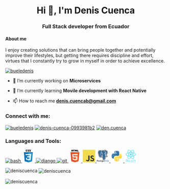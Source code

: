<h1 align="center">Hi 👋, I'm Denis Cuenca</h1>
<h3 align="center">Full Stack developer from Ecuador</h3>

<h4>About me</h4>
<p>I enjoy creating solutions that can bring people together and potentially improve their lifestyles, but getting there requires discipline and effort, virtues that I constantly try to grow in myself in order to achieve excellence.</p>



<p align="left"> <a href="https://twitter.com/bueledenis" target="blank"><img src="https://img.shields.io/twitter/follow/bueledenis?logo=twitter&style=for-the-badge" alt="bueledenis" /></a> </p>

- 🔭 I’m currently working on **Microservices**

- 🌱 I’m currently learning **Movile development with React Native**

- 📫 How to reach me **denis.cuencab@gmail.com**

<h3 align="left">Connect with me:</h3>
<p align="left">
<a href="https://twitter.com/bueledenis" target="blank"><img align="center" src="https://raw.githubusercontent.com/rahuldkjain/github-profile-readme-generator/master/src/images/icons/Social/twitter.svg" alt="bueledenis" height="30" width="40" /></a>
<a href="https://linkedin.com/in/denis-cuenca-0993981b2" target="blank"><img align="center" src="https://raw.githubusercontent.com/rahuldkjain/github-profile-readme-generator/master/src/images/icons/Social/linked-in-alt.svg" alt="denis-cuenca-0993981b2" height="30" width="40" /></a>
<a href="https://fb.com/den.cuenca" target="blank"><img align="center" src="https://raw.githubusercontent.com/rahuldkjain/github-profile-readme-generator/master/src/images/icons/Social/facebook.svg" alt="den.cuenca" height="30" width="40" /></a>
</p>

<h3 align="left">Languages and Tools:</h3>
<p align="left"> <a href="https://www.gnu.org/software/bash/" target="_blank" rel="noreferrer"> <img src="https://www.vectorlogo.zone/logos/gnu_bash/gnu_bash-icon.svg" alt="bash" width="40" height="40"/> </a> <a href="https://www.w3schools.com/css/" target="_blank" rel="noreferrer"> <img src="https://raw.githubusercontent.com/devicons/devicon/master/icons/css3/css3-original-wordmark.svg" alt="css3" width="40" height="40"/> </a> <a href="https://www.djangoproject.com/" target="_blank" rel="noreferrer"> <img src="https://cdn.worldvectorlogo.com/logos/django.svg" alt="django" width="40" height="40"/> </a> <a href="https://git-scm.com/" target="_blank" rel="noreferrer"> <img src="https://www.vectorlogo.zone/logos/git-scm/git-scm-icon.svg" alt="git" width="40" height="40"/> </a> <a href="https://www.w3.org/html/" target="_blank" rel="noreferrer"> <img src="https://raw.githubusercontent.com/devicons/devicon/master/icons/html5/html5-original-wordmark.svg" alt="html5" width="40" height="40"/> </a> <a href="https://developer.mozilla.org/en-US/docs/Web/JavaScript" target="_blank" rel="noreferrer"> <img src="https://raw.githubusercontent.com/devicons/devicon/master/icons/javascript/javascript-original.svg" alt="javascript" width="40" height="40"/> </a> <a href="https://www.postgresql.org" target="_blank" rel="noreferrer"> <img src="https://raw.githubusercontent.com/devicons/devicon/master/icons/postgresql/postgresql-original-wordmark.svg" alt="postgresql" width="40" height="40"/> </a> <a href="https://www.python.org" target="_blank" rel="noreferrer"> <img src="https://raw.githubusercontent.com/devicons/devicon/master/icons/python/python-original.svg" alt="python" width="40" height="40"/> </a> <a href="https://reactjs.org/" target="_blank" rel="noreferrer"> <img src="https://raw.githubusercontent.com/devicons/devicon/master/icons/react/react-original-wordmark.svg" alt="react" width="40" height="40"/> </a>  </p>

<p><img align="left" src="https://github-readme-stats.vercel.app/api/top-langs?username=deniscuenca&show_icons=true&locale=en&layout=compact" alt="deniscuenca" /></p>

<p>&nbsp;<img align="center" src="https://github-readme-stats.vercel.app/api?username=deniscuenca&show_icons=true&locale=en" alt="deniscuenca" /></p>

<p><img align="center" src="https://github-readme-streak-stats.herokuapp.com/?user=deniscuenca&" alt="deniscuenca" /></p>
